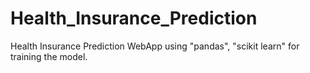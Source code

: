 # Health_Insurance_Prediction
Health Insurance Prediction WebApp using "pandas", "scikit learn" for training the model.
